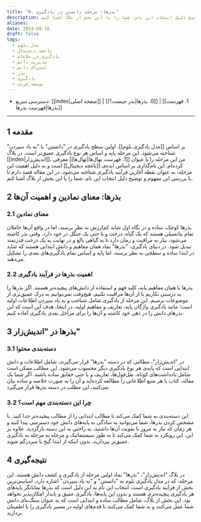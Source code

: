 ```yaml
---
title: "0. بذرها: مرحله دانستن در یادگیری"
description: بر اساس "مدل یادگیری بلوم"، اولین سطح یادگیری در "دانستن" یا "به یاد سپردن" شناخته می‌شود. این مرحله پایه و اساس هر نوع یادگیری عمیق‌تر است. در بلاگ اندیش‌زار، من این مرحله را با عنوان "بذرها" معرفی کرده‌ام. این نام‌گذاری بر اساس ایده‌ی باغچه دیجیتال است و به دلیل اهمیت این مرحله، به عنوان نقطه آغازین فرآیند یادگیری شناخته می‌شود. در این مقاله قصد دارم تا با بررسی این مفهوم و توضیح دلیل انتخاب این نام، شما را با این بخش از بلاگ آشنا کنم.
aliases: 
date: 2024-08-16
draft: false
tags:
  - مدل_بلوم
  - باغچه_دیجیتال
  - یادگیری_در_ملاعام
  - مدیریت_دانش
  - اشتراک_دانش
  - بذر
  - یادگیری
  - توسعه_فردی
---
```

- دسترسی سریع: [[index|صفحه اصلی]] | [[0. بذرها|بذر چیست؟]] | [[1. فهرست بذرها|فهرست بذرها]]
---
## 1 مقدمه
بر اساس [[مدل یادگیری بلوم]]، اولین سطح یادگیری در "دانستن" یا "به یاد سپردن" شناخته می‌شود. این مرحله پایه و اساس هر نوع یادگیری عمیق‌تر است. در بلاگ [[index|اندیش‌زار]]، من این مرحله را با عنوان [[1. فهرست نهال‌ها|نهال‌ها]] معرفی کرده‌ام. این نام‌گذاری بر اساس ایده‌ی [[باغچه دیجیتال]] است و به دلیل اهمیت این مرحله، به عنوان نقطه آغازین فرآیند یادگیری شناخته می‌شود. در این مقاله قصد دارم تا با بررسی این مفهوم و توضیح دلیل انتخاب این نام، شما را با این بخش از بلاگ آشنا کنم.

## 2 بذرها: معنای نمادین و اهمیت آن‌ها
### 2.1 معنای نمادین
بذرها کوچک، ساده و در نگاه اول شاید کم‌ارزش به نظر برسند، اما در واقع آن‌ها حاملان تمام پتانسیلی هستند که یک گیاه، درخت و یا حتی یک جنگل در خود دارد. وقتی بذر کاشته می‌شود، نیاز به مراقبت و زمان دارد تا به گیاهی بالغ و در نهایت به یک درخت قدرتمند تبدیل شود. در دنیای یادگیری، "بذرها" نماد همان مفاهیم و دانش ابتدایی هستند که شاید در ابتدا ساده و سطحی به نظر برسند، اما پایه و اساس تمام یادگیری‌های بعدی را تشکیل می‌دهند.

### 2.2 اهمیت بذرها در فرآیند یادگیری
بذرها یا همان مفاهیم پایه، کلید فهم و استفاده از دانش‌های پیچیده‌تر هستند. اگر بذرها را به درستی نکاریم یا از آن‌ها مراقبت نکنیم، هیچ‌وقت نمی‌توانیم به درک عمیق‌تری از موضوعات برسیم. این مرحله از یادگیری شامل شناخت و به یاد سپردن اطلاعات اولیه است؛ مانند یادگیری واژگان پایه، تعاریف و مفاهیم اولیه. در اینجا، هدف این است که این بذرهای دانش را در ذهن خود کاشته و آن‌ها را برای مراحل بعدی یادگیری آماده کنیم.

## 3 بذرها در "اندیش‌زار"
### 3.1 دسته‌بندی محتوا
در "اندیش‌زار"، مطالبی که در دسته "بذرها" قرار می‌گیرند، شامل اطلاعات و دانش ابتدایی است که پایه‌ی هر نوع یادگیری دیگر محسوب می‌شود. این مطالب ممکن است شامل یادداشت‌های کوتاه، نقل‌قول‌ها، تعاریف و یا حتی حقایق ساده باشند. اگر شما یک مقاله، کتاب یا هر منبع اطلاعاتی را مطالعه کرده‌اید و آن را به صورت خلاصه و ساده بیان می‌کنید، این مطلب در دسته بذرها قرار می‌گیرد.

### 3.2 چرا این دسته‌بندی مهم است؟
این دسته‌بندی به شما کمک می‌کند تا مطالب ابتدایی را از مطالب پیچیده‌تر جدا کنید. با مشخص کردن بذرها، شما می‌توانید به سادگی به پایه‌های دانش خود دسترسی پیدا کنید و هر زمان که نیاز به مرور یا تقویت آن‌ها داشتید، به راحتی به این دسته بازگردید. علاوه بر این، این رویکرد به شما کمک می‌کند تا به طور سیستماتیک و مرحله به مرحله به یادگیری عمیق‌تر بپردازید، بدون اینکه از ابتدا گیج یا سردرگم شوید.

## 4 نتیجه‌گیری
در بلاگ "اندیش‌زار"، "بذرها" نماد اولین مرحله از یادگیری و کشف دانش هستند. این مرحله، که در مدل یادگیری بلوم به "دانستن" و "به یاد سپردن" اشاره دارد، اساسی‌ترین بخش از فرآیند یادگیری است. انتخاب این نام به این دلیل است که بذرها نمایانگر پایه‌های هر یادگیری پیچیده‌تری هستند و بدون این پایه‌ها، یادگیری عمیق و پایدار امکان‌پذیر نخواهد بود. این بخش از بلاگ، شامل مطالب ساده و ابتدایی است که به عنوان سنگ‌بنای دانش شما عمل می‌کنند و به شما کمک می‌کنند تا قدم‌های اولیه در مسیر یادگیری را با اطمینان بردارید.